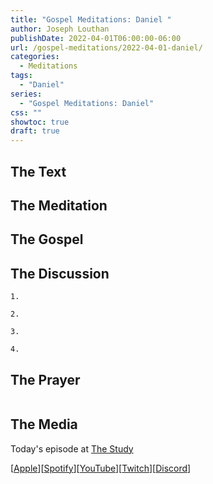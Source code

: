 ```yaml
---
title: "Gospel Meditations: Daniel "
author: Joseph Louthan
publishDate: 2022-04-01T06:00:00-06:00
url: /gospel-meditations/2022-04-01-daniel/
categories:
  - Meditations
tags:
  - "Daniel"
series:
  - "Gospel Meditations: Daniel"
css: ""
showtoc: true
draft: true
---
```


## The Text


## The Meditation


## The Gospel


## The Discussion

```text
1. 
```

```text
2. 
```

```text
3. 
```

```text
4. 
```

## The Prayer

<div style='font-variant: small-caps;'>

</div>

```text

```

## The Media

Today's episode at [The Study](http://study.theologic.us/podcast/)

\[[Apple](https://podcasts.apple.com/us/podcast/the-study/id1557102127)\]\[[Spotify](https://open.spotify.com/show/0Xs5qsNvWePyRqcmtOTPkR)\]\[[YouTube](http://youtube.theologic.us)\]\[[Twitch](http://twitch.theologic.us)\]\[[Discord](http://discord.theologic.us)\]

